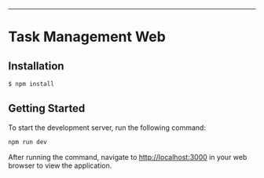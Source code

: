 
---

# Task Management Web

## Installation

```bash
$ npm install
```

## Getting Started

To start the development server, run the following command:

```bash
npm run dev
```

After running the command, navigate to [http://localhost:3000](http://localhost:3000) in your web browser to view the application.

